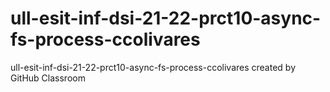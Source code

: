 # ull-esit-inf-dsi-21-22-prct10-async-fs-process-ccolivares
ull-esit-inf-dsi-21-22-prct10-async-fs-process-ccolivares created by GitHub Classroom

